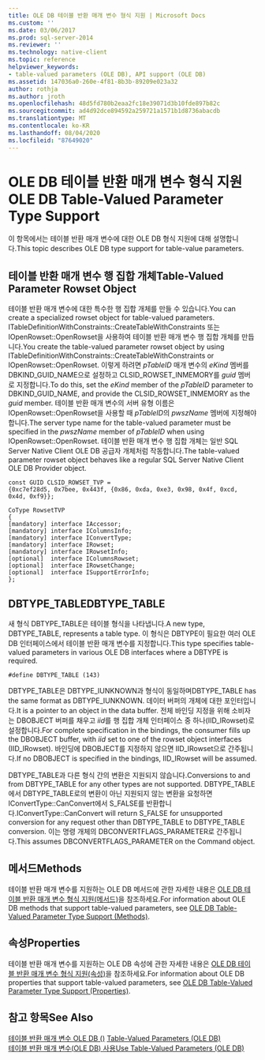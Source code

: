 ```yaml
---
title: OLE DB 테이블 반환 매개 변수 형식 지원 | Microsoft Docs
ms.custom: ''
ms.date: 03/06/2017
ms.prod: sql-server-2014
ms.reviewer: ''
ms.technology: native-client
ms.topic: reference
helpviewer_keywords:
- table-valued parameters (OLE DB), API support (OLE DB)
ms.assetid: 147036a0-260e-4f81-8b3b-89209e023a32
author: rothja
ms.author: jroth
ms.openlocfilehash: 48d5fd780b2eaa2fc18e39071d3b10fde897b82c
ms.sourcegitcommit: ad4d92dce894592a259721a1571b1d8736abacdb
ms.translationtype: MT
ms.contentlocale: ko-KR
ms.lasthandoff: 08/04/2020
ms.locfileid: "87649020"
---
```

# <a name="ole-db-table-valued-parameter-type-support"></a><span data-ttu-id="9317d-102">OLE DB 테이블 반환 매개 변수 형식 지원</span><span class="sxs-lookup"><span data-stu-id="9317d-102">OLE DB Table-Valued Parameter Type Support</span></span>
  <span data-ttu-id="9317d-103">이 항목에서는 테이블 반환 매개 변수에 대한 OLE DB 형식 지원에 대해 설명합니다.</span><span class="sxs-lookup"><span data-stu-id="9317d-103">This topic describes OLE DB type support for table-value parameters.</span></span>  
  
## <a name="table-valued-parameter-rowset-object"></a><span data-ttu-id="9317d-104">테이블 반환 매개 변수 행 집합 개체</span><span class="sxs-lookup"><span data-stu-id="9317d-104">Table-Valued Parameter Rowset Object</span></span>  
 <span data-ttu-id="9317d-105">테이블 반환 매개 변수에 대한 특수한 행 집합 개체를 만들 수 있습니다.</span><span class="sxs-lookup"><span data-stu-id="9317d-105">You can create a specialized rowset object for table-valued parameters.</span></span> <span data-ttu-id="9317d-106">ITableDefinitionWithConstraints::CreateTableWithConstraints 또는 IOpenRowset::OpenRowset을 사용하여 테이블 반환 매개 변수 행 집합 개체를 만듭니다.</span><span class="sxs-lookup"><span data-stu-id="9317d-106">You create the table-valued parameter rowset object by using ITableDefinitionWithConstraints::CreateTableWithConstraints or IOpenRowset::OpenRowset.</span></span> <span data-ttu-id="9317d-107">이렇게 하려면 *pTableID* 매개 변수의 *eKind* 멤버를 DBKIND_GUID_NAME으로 설정하고 CLSID_ROWSET_INMEMORY를 *guid* 멤버로 지정합니다.</span><span class="sxs-lookup"><span data-stu-id="9317d-107">To do this, set the *eKind* member of the *pTableID* parameter to DBKIND_GUID_NAME, and provide the CLSID_ROWSET_INMEMORY as the *guid* member.</span></span> <span data-ttu-id="9317d-108">테이블 반환 매개 변수의 서버 유형 이름은 IOpenRowset::OpenRowset을 사용할 때 *pTableID*의 *pwszName* 멤버에 지정해야 합니다.</span><span class="sxs-lookup"><span data-stu-id="9317d-108">The server type name for the table-valued parameter must be specified in the *pwszName* member of *pTableID* when using IOpenRowset::OpenRowset.</span></span> <span data-ttu-id="9317d-109">테이블 반환 매개 변수 행 집합 개체는 일반 SQL Server Native Client OLE DB 공급자 개체처럼 작동합니다.</span><span class="sxs-lookup"><span data-stu-id="9317d-109">The table-valued parameter rowset object behaves like a regular SQL Server Native Client OLE DB Provider object.</span></span>  
  
```  
const GUID CLSID_ROWSET_TVP =   
{0xc7ef28d5, 0x7bee, 0x443f, {0x86, 0xda, 0xe3, 0x98, 0x4f, 0xcd, 0x4d, 0xf9}};  
  
CoType RowsetTVP  
{  
[mandatory] interface IAccessor;  
[mandatory] interface IColumnsInfo;  
[mandatory] interface IConvertType;  
[mandatory] interface IRowset;  
[mandatory] interface IRowsetInfo;  
[optional]  interface IColumnsRowset;  
[optional]  interface IRowsetChange;  
[optional]  interface ISupportErrorInfo;  
};  
```  
  
## <a name="dbtype_table"></a><span data-ttu-id="9317d-110">DBTYPE_TABLE</span><span class="sxs-lookup"><span data-stu-id="9317d-110">DBTYPE_TABLE</span></span>  
 <span data-ttu-id="9317d-111">새 형식 DBTYPE_TABLE은 테이블 형식을 나타냅니다.</span><span class="sxs-lookup"><span data-stu-id="9317d-111">A new type, DBTYPE_TABLE, represents a table type.</span></span> <span data-ttu-id="9317d-112">이 형식은 DBTYPE이 필요한 여러 OLE DB 인터페이스에서 테이블 반환 매개 변수를 지정합니다.</span><span class="sxs-lookup"><span data-stu-id="9317d-112">This type specifies table-valued parameters in various OLE DB interfaces where a DBTYPE is required.</span></span>  
  
```  
#define DBTYPE_TABLE (143)  
```  
  
 <span data-ttu-id="9317d-113">DBTYPE_TABLE은 DBTYPE_IUNKNOWN과 형식이 동일하며</span><span class="sxs-lookup"><span data-stu-id="9317d-113">DBTYPE_TABLE has the same format as DBTYPE_IUNKNOWN.</span></span> <span data-ttu-id="9317d-114">데이터 버퍼의 개체에 대한 포인터입니다.</span><span class="sxs-lookup"><span data-stu-id="9317d-114">It is a pointer to an object in the data buffer.</span></span> <span data-ttu-id="9317d-115">전체 바인딩 지정을 위해 소비자는 DBOBJECT 버퍼를 채우고 *iid*를 행 집합 개체 인터페이스 중 하나(IID_IRowset)로 설정합니다.</span><span class="sxs-lookup"><span data-stu-id="9317d-115">For complete specification in the bindings, the consumer fills up the DBOBJECT buffer, with *iid* set to one of the rowset object interfaces (IID_IRowset).</span></span> <span data-ttu-id="9317d-116">바인딩에 DBOBJECT를 지정하지 않으면 IID_IRowset으로 간주됩니다.</span><span class="sxs-lookup"><span data-stu-id="9317d-116">If no DBOBJECT is specified in the bindings, IID_IRowset will be assumed.</span></span>  
  
 <span data-ttu-id="9317d-117">DBTYPE_TABLE과 다른 형식 간의 변환은 지원되지 않습니다.</span><span class="sxs-lookup"><span data-stu-id="9317d-117">Conversions to and from DBTYPE_TABLE for any other types are not supported.</span></span> <span data-ttu-id="9317d-118">DBTYPE_TABLE에서 DBTYPE_TABLE로의 변환이 아닌 지원되지 않는 변환을 요청하면 IConvertType::CanConvert에서 S_FALSE를 반환합니다.</span><span class="sxs-lookup"><span data-stu-id="9317d-118">IConvertType::CanConvert will return S_FALSE for unsupported conversion for any request other than DBTYPE_TABLE to DBTYPE_TABLE conversion.</span></span> <span data-ttu-id="9317d-119">이는 명령 개체의 DBCONVERTFLAGS_PARAMETER로 간주됩니다.</span><span class="sxs-lookup"><span data-stu-id="9317d-119">This assumes DBCONVERTFLAGS_PARAMETER on the Command object.</span></span>  
  
## <a name="methods"></a><span data-ttu-id="9317d-120">메서드</span><span class="sxs-lookup"><span data-stu-id="9317d-120">Methods</span></span>  
 <span data-ttu-id="9317d-121">테이블 반환 매개 변수를 지원하는 OLE DB 메서드에 관한 자세한 내용은 [OLE DB 테이블 반환 매개 변수 형식 지원&#40;메서드&#41;](ole-db-table-valued-parameter-type-support-methods.md)을 참조하세요.</span><span class="sxs-lookup"><span data-stu-id="9317d-121">For information about OLE DB methods that support table-valued parameters, see [OLE DB Table-Valued Parameter Type Support &#40;Methods&#41;](ole-db-table-valued-parameter-type-support-methods.md).</span></span>  
  
## <a name="properties"></a><span data-ttu-id="9317d-122">속성</span><span class="sxs-lookup"><span data-stu-id="9317d-122">Properties</span></span>  
 <span data-ttu-id="9317d-123">테이블 반환 매개 변수를 지원하는 OLE DB 속성에 관한 자세한 내용은 [OLE DB 테이블 반환 매개 변수 형식 지원&#40;속성&#41;](ole-db-table-valued-parameter-type-support-properties.md)을 참조하세요.</span><span class="sxs-lookup"><span data-stu-id="9317d-123">For information about OLE DB properties that support table-valued parameters, see [OLE DB Table-Valued Parameter Type Support &#40;Properties&#41;](ole-db-table-valued-parameter-type-support-properties.md).</span></span>  
  
## <a name="see-also"></a><span data-ttu-id="9317d-124">참고 항목</span><span class="sxs-lookup"><span data-stu-id="9317d-124">See Also</span></span>  
 <span data-ttu-id="9317d-125">[테이블 반환 매개 변수 OLE DB &#40;&#41;](table-valued-parameters-ole-db.md) </span><span class="sxs-lookup"><span data-stu-id="9317d-125">[Table-Valued Parameters &#40;OLE DB&#41;](table-valued-parameters-ole-db.md) </span></span>  
 [<span data-ttu-id="9317d-126">테이블 반환 매개 변수&#40;OLE DB&#41; 사용</span><span class="sxs-lookup"><span data-stu-id="9317d-126">Use Table-Valued Parameters &#40;OLE DB&#41;</span></span>](../native-client-ole-db-how-to/use-table-valued-parameters-ole-db.md)  
  
  
